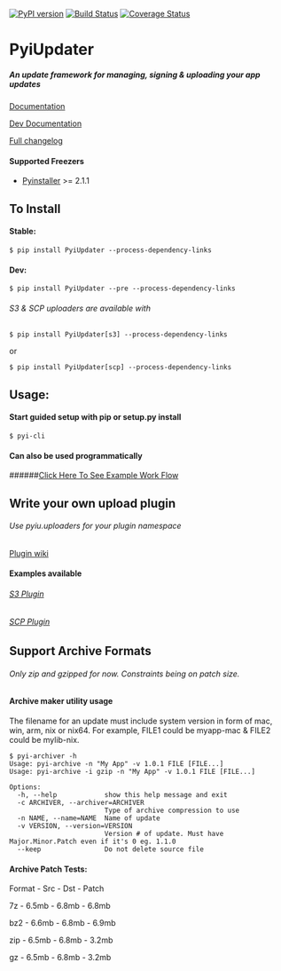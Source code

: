 [![PyPI version](https://badge.fury.io/py/PyiUpdater.svg)](http://badge.fury.io/py/PyiUpdater) [![Build Status](https://travis-ci.org/JohnyMoSwag/PyiUpdater.svg?branch=master)](https://travis-ci.org/JohnyMoSwag/PyiUpdater) [![Coverage Status](https://coveralls.io/repos/JohnyMoSwag/PyiUpdater/badge.png?branch=master)](https://coveralls.io/r/JohnyMoSwag/PyiUpdater?branch=master)

# PyiUpdater
##### An update framework for managing, signing & uploading your app updates
[Documentation](http://pyiupdater.jmsapps.net)

[Dev Documentation](http://pyiupdater-dev.jmsapps.net)


[Full changelog](https://github.com/JohnyMoSwag/PyiUpdater/blob/master/changelog.txt)

#### Supported Freezers
* [Pyinstaller](http://www.pyinstaller.org) >= 2.1.1


## To Install

#### Stable:

    $ pip install PyiUpdater --process-dependency-links

#### Dev:

    $ pip install PyiUpdater --pre --process-dependency-links

###### S3 & SCP uploaders are available with

    $ pip install PyiUpdater[s3] --process-dependency-links

or

    $ pip install PyiUpdater[scp] --process-dependency-links


## Usage:

#### Start guided setup with pip or setup.py install

    $ pyi-cli

#### Can also be used programmatically
######[Click Here To See Example Work Flow](https://github.com/JohnyMoSwag/PyiUpdater/tree/master/examples "Example Usage")


## Write your own upload plugin
###### Use pyiu.uploaders for your plugin namespace
[Plugin wiki](https://github.com/JohnyMoSwag/PyiUpdater/wiki/Make-an-upload-plugin "Plugin wiki")

#### Examples available
###### [S3 Plugin](https://github.com/JohnyMoSwag/pyiupdater-s3-plugin "S3 Plugin")
###### [SCP Plugin](https://github.com/JohnyMoSwag/pyiupdater-scp-plugin "SCP Plugin")

## Support Archive Formats
###### Only zip and gzipped for now.  Constraints being on patch size.

#### Archive maker utility usage
The filename for an update must include system version in form of mac, win, arm, nix or nix64. For example, FILE1 could be myapp-mac & FILE2 could be mylib-nix.

    $ pyi-archiver -h
    Usage: pyi-archive -n "My App" -v 1.0.1 FILE [FILE...]
    Usage: pyi-archive -i gzip -n "My App" -v 1.0.1 FILE [FILE...]

    Options:
      -h, --help            show this help message and exit
      -c ARCHIVER, --archiver=ARCHIVER
                            Type of archive compression to use
      -n NAME, --name=NAME  Name of update
      -v VERSION, --version=VERSION
                            Version # of update. Must have Major.Minor.Patch even if it's 0 eg. 1.1.0
      --keep                Do not delete source file

#### Archive Patch Tests:
Format  -  Src  -  Dst  -  Patch

7z - 6.5mb - 6.8mb -  6.8mb

bz2 - 6.6mb - 6.8mb - 6.9mb

zip - 6.5mb - 6.8mb - 3.2mb

gz - 6.5mb - 6.8mb - 3.2mb
